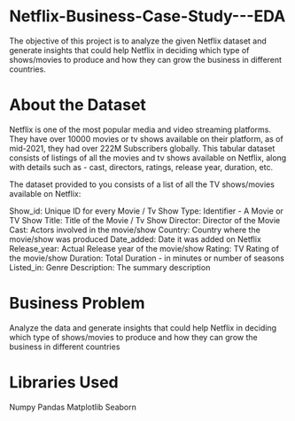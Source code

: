 # Netflix-Business-Case-Study---EDA


The objective of this project is to analyze the given Netflix dataset and generate insights that could help Netflix in deciding which type of shows/movies to produce and how they can grow the business in different countries.



About the Dataset
==================

Netflix is one of the most popular media and video streaming platforms. They have over 10000 movies or tv shows available on their platform, as of mid-2021, they had over 222M Subscribers globally. This tabular dataset consists of listings of all the movies and tv shows available on Netflix, along with details such as - cast, directors, ratings, release year, duration, etc.



The dataset provided to you consists of a list of all the TV shows/movies available on Netflix:

Show_id: Unique ID for every Movie / Tv Show
Type: Identifier - A Movie or TV Show
Title: Title of the Movie / Tv Show
Director: Director of the Movie
Cast: Actors involved in the movie/show
Country: Country where the movie/show was produced
Date_added: Date it was added on Netflix
Release_year: Actual Release year of the movie/show
Rating: TV Rating of the movie/show
Duration: Total Duration - in minutes or number of seasons
Listed_in: Genre
Description: The summary description



Business Problem
=================

Analyze the data and generate insights that could help Netflix in deciding which type of shows/movies to produce and how they can grow the business in different countries



Libraries Used
===============

Numpy
Pandas
Matplotlib
Seaborn


